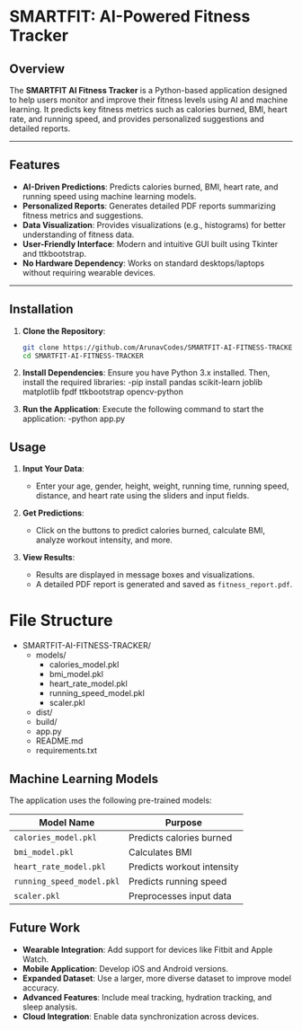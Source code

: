 # SMARTFIT: AI-Powered Fitness Tracker

## Overview
The **SMARTFIT AI Fitness Tracker** is a Python-based application designed to help users monitor and improve their fitness levels using AI and machine learning. It predicts key fitness metrics such as calories burned, BMI, heart rate, and running speed, and provides personalized suggestions and detailed reports.

---

## Features
- **AI-Driven Predictions**: Predicts calories burned, BMI, heart rate, and running speed using machine learning models.
- **Personalized Reports**: Generates detailed PDF reports summarizing fitness metrics and suggestions.
- **Data Visualization**: Provides visualizations (e.g., histograms) for better understanding of fitness data.
- **User-Friendly Interface**: Modern and intuitive GUI built using Tkinter and ttkbootstrap.
- **No Hardware Dependency**: Works on standard desktops/laptops without requiring wearable devices.

---

## Installation
1. **Clone the Repository**:
   ```bash
   git clone https://github.com/ArunavCodes/SMARTFIT-AI-FITNESS-TRACKER.git
   cd SMARTFIT-AI-FITNESS-TRACKER

2. **Install Dependencies**:
Ensure you have Python 3.x installed. Then, install the required libraries:
-pip install pandas scikit-learn joblib matplotlib fpdf ttkbootstrap opencv-python

4. **Run the Application**:
Execute the following command to start the application:
-python app.py

## Usage
1. **Input Your Data**:
   - Enter your age, gender, height, weight, running time, running speed, distance, and heart rate using the sliders and input fields.

2. **Get Predictions**:
   - Click on the buttons to predict calories burned, calculate BMI, analyze workout intensity, and more.

3. **View Results**:
   - Results are displayed in message boxes and visualizations.
   - A detailed PDF report is generated and saved as `fitness_report.pdf`.

# File Structure

- SMARTFIT-AI-FITNESS-TRACKER/
  - models/
    - calories_model.pkl
    - bmi_model.pkl
    - heart_rate_model.pkl
    - running_speed_model.pkl
    - scaler.pkl
  - dist/
  - build/
  - app.py
  - README.md
  - requirements.txt

## Machine Learning Models
The application uses the following pre-trained models:

| Model Name             | Purpose                         |
|------------------------|--------------------------------|
| `calories_model.pkl`   | Predicts calories burned       |
| `bmi_model.pkl`        | Calculates BMI                 |
| `heart_rate_model.pkl` | Predicts workout intensity     |
| `running_speed_model.pkl` | Predicts running speed  |
| `scaler.pkl`          | Preprocesses input data        |

## Future Work
- **Wearable Integration**: Add support for devices like Fitbit and Apple Watch.
- **Mobile Application**: Develop iOS and Android versions.
- **Expanded Dataset**: Use a larger, more diverse dataset to improve model accuracy.
- **Advanced Features**: Include meal tracking, hydration tracking, and sleep analysis.
- **Cloud Integration**: Enable data synchronization across devices.



   
